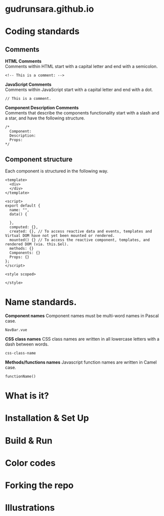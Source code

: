 # gudrunsara.github.io

# Coding standards 

## Comments 
**HTML Comments**  
Comments within HTML start with a capital letter and end with a semicolon.  
```
<!-- This is a comment: -->
```

**JavaScript Comments**  
Comments within JavaScript start with a capital letter and end with a dot.
```
// This is a comment.
```  

**Component Description Comments**  
Comments that describe the components functionality start with a slash and a star, and have the following structure.
```
/*
  Component: 
  Description:
  Props:
*/
```  

## Component structure
Each component is structured in the following way.
```
<template>
  <div>
  </div>
</template>

<script>
export default {
  name: "", 
  data() {

  },
  computed: {},
  created: {}, // To access reactive data and events, templates and Virtual DOM have not yet been mounted or rendered.
  mounted() {} // To access the reactive component, templates, and rendered DOM (via. this.$el).
  methods: {}
  Components: {}
  Props: {}
};
</script>

<style scoped>

</style>
``` 

# Name standards. 

**Component names**
Component names must be multi-word names in Pascal case.
```
NavBar.vue
```  

**CSS class names**
CSS class names are written in all lowercase letters with a dash between words.
```
css-class-name
```  

**Methods/functions names**
Javascript function names are written in Camel case.
```
functionName()
```  

# What is it? 

# Installation & Set Up

# Build & Run

# Color codes 

# Forking the repo 

# Illustrations



